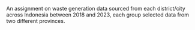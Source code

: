 An assignment on waste generation data sourced from each district/city across Indonesia between 2018 and 2023, each group selected data from two different provinces.

